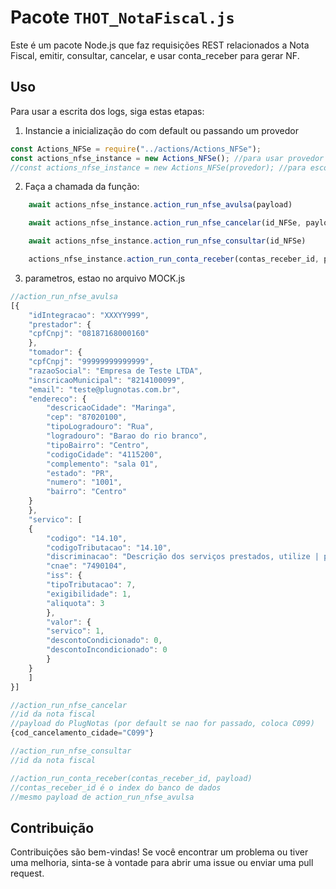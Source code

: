 # Pacote `THOT_NotaFiscal.js`

Este é um pacote Node.js que faz requisições REST relacionados a Nota Fiscal, emitir, consultar, cancelar, e usar conta_receber para gerar NF.

## Uso

Para usar a escrita dos logs, siga estas etapas:

1. Instancie a inicialização do com default ou passando um provedor

```javascript
const Actions_NFSe = require("../actions/Actions_NFSe");
const actions_nfse_instance = new Actions_NFSe(); //para usar provedor default
//const actions_nfse_instance = new Actions_NFSe(provedor); //para escolher um provedor especifico
```

2. Faça a chamada da função:

```javascript
    await actions_nfse_instance.action_run_nfse_avulsa(payload)

    await actions_nfse_instance.action_run_nfse_cancelar(id_NFSe, payload)

    await actions_nfse_instance.action_run_nfse_consultar(id_NFSe)

    actions_nfse_instance.action_run_conta_receber(contas_receber_id, payload)
```

3. parametros, estao no arquivo MOCK.js
```javascript
//action_run_nfse_avulsa
[{
    "idIntegracao": "XXXYY999",
    "prestador": {
    "cpfCnpj": "08187168000160"
    },
    "tomador": {
    "cpfCnpj": "99999999999999",
    "razaoSocial": "Empresa de Teste LTDA",
    "inscricaoMunicipal": "8214100099",
    "email": "teste@plugnotas.com.br",
    "endereco": {
        "descricaoCidade": "Maringa",
        "cep": "87020100",
        "tipoLogradouro": "Rua",
        "logradouro": "Barao do rio branco",
        "tipoBairro": "Centro",
        "codigoCidade": "4115200",
        "complemento": "sala 01",
        "estado": "PR",
        "numero": "1001",
        "bairro": "Centro"
    }
    },
    "servico": [
    {
        "codigo": "14.10",
        "codigoTributacao": "14.10",
        "discriminacao": "Descrição dos serviços prestados, utilize | para quebra de linha na impressão.",
        "cnae": "7490104",
        "iss": {
        "tipoTributacao": 7,
        "exigibilidade": 1,
        "aliquota": 3
        },
        "valor": {
        "servico": 1,
        "descontoCondicionado": 0,
        "descontoIncondicionado": 0
        }
    }
    ]
}]

```

```javascript
//action_run_nfse_cancelar
//id da nota fiscal
//payload do PlugNotas (por default se nao for passado, coloca C099)
{cod_cancelamento_cidade="C099"}

```

```javascript
//action_run_nfse_consultar
//id da nota fiscal

```

```javascript
//action_run_conta_receber(contas_receber_id, payload)
//contas_receber_id é o index do banco de dados
//mesmo payload de action_run_nfse_avulsa

```


## Contribuição

Contribuições são bem-vindas! Se você encontrar um problema ou tiver uma melhoria, sinta-se à vontade para abrir uma issue ou enviar uma pull request.